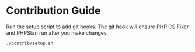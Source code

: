 # Contribution Guide

Run the setup script to add git hooks. The git hook will ensure PHP CS Fixer and PHPStan run after you make changes.

~~~~~bash
./contrib/setup.sh
~~~~~
